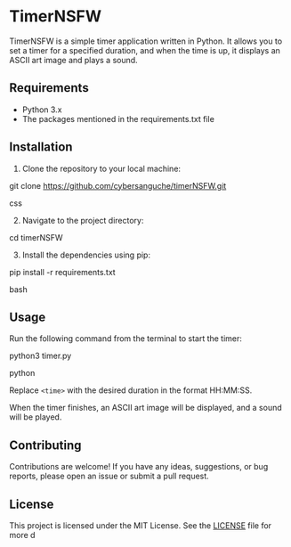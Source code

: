 # TimerNSFW

TimerNSFW is a simple timer application written in Python. It allows you to set a timer for a specified duration, and when the time is up, it displays an ASCII art image and plays a sound.

## Requirements

- Python 3.x
- The packages mentioned in the requirements.txt file

## Installation

1. Clone the repository to your local machine:

git clone https://github.com/cybersanguche/timerNSFW.git

css


2. Navigate to the project directory:

cd timerNSFW



3. Install the dependencies using pip:

pip install -r requirements.txt

bash


## Usage

Run the following command from the terminal to start the timer:

python3 timer.py <time>

python


Replace `<time>` with the desired duration in the format HH:MM:SS.

When the timer finishes, an ASCII art image will be displayed, and a sound will be played.

## Contributing

Contributions are welcome! If you have any ideas, suggestions, or bug reports, please open an issue or submit a pull request.

## License

This project is licensed under the MIT License. See the [LICENSE](LICENSE) file for more d

